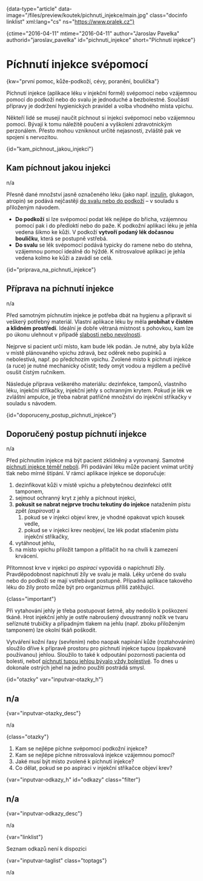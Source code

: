 
{data-type="article" data-image="/files/preview/koutek/pichnuti_injekce/main.jpg" class="docinfo linklist" xml:lang="cs" ns="https://www.pralek.cz"}

{ctime="2016-04-11" mtime="2016-04-11" author="Jaroslav Pavelka" authorid="jaroslav\_pavelka" id="pichnuti\_injekce" short="Píchnutí injekce"}

# Píchnutí injekce svépomocí

<!-- generated attribute kw by user_udpatekw.sh on 2019-12-07, do not edit -->

{kw="první pomoc, kůže-podkoží, cévy, poranění, boulička"}

Píchnutí injekce (aplikace léku v injekční formě) svépomocí nebo vzájemnou pomocí do podkoží nebo do svalu je jednoduché a bezbolestné. Součástí přípravy je dodržení hygienických pravidel a volba vhodného místa vpichu.

Někteří lidé se musejí naučit píchnout si injekci svépomocí nebo vzájemnou pomocí. Bývají k tomu náležitě poučeni a vyškoleni zdravotnickým perzonálem. Přesto mohou vzniknout určité nejasnosti, zvláště pak ve spojení s nervozitou.

{id="kam\_pichnout\_jakou_injekci"}

## Kam píchnout jakou injekci

n/a

Přesně dané množství jasně označeného léku (jako např. [inzulín][1], glukagon, atropin) se podává nejčastěji [do svalu nebo do podkoží][2] – v souladu s přiloženým návodem.

  * **Do podkoží** si lze svépomocí podat lék nejlépe do břicha, vzájemnou pomocí pak i do předloktí nebo do paže. K podkožní aplikaci léku je jehla vedena šikmo ke kůži. V podkoží **vytvoří podaný lék dočasnou bouličku**, která se postupně vstřebá.
  * **Do svalu** se lék svépomocí podává typicky do ramene nebo do stehna, vzájemnou pomocí ideálně do hýždě. K nitrosvalové aplikaci je jehla vedena kolmo ke kůži a zavádí se celá.

{id="priprava\_na\_pichnuti_injekce"}

## Příprava na píchnutí injekce

n/a

Před samotným píchnutím injekce je potřeba dbát na hygienu a připravit si veškerý potřebný materiál. Vlastní aplikace léku by měla **probíhat v čistém a klidném prostředí**. Ideální je dobře větraná místnost s pohovkou, kam lze po úkonu ulehnout v případě [slabosti nebo nevolnosti][3].

Nejprve si pacient určí místo, kam bude lék podán. Je nutné, aby byla kůže v místě plánovaného vpichu zdravá, bez oděrek nebo pupínků a nebolestivá, např. po předchozím vpichu. Zvolené místo k píchnutí injekce (a ruce) je nutné mechanicky očistit; tedy omýt vodou a mýdlem a pečlivě osušit čistým ručníkem.

Následuje příprava veškerého materiálu: dezinfekce, tamponů, vlastního léku, injekční stříkačky, injekční jehly s ochranným krytem. Pokud je lék ve zvláštní ampulce, je třeba nabrat patřičné množství do injekční stříkačky v souladu s návodem.

{id="doporuceny\_postup\_pichnuti_injekce"}

## Doporučený postup píchnutí injekce

n/a

Před píchnutím injekce má být pacient zklidněný a vyrovnaný. Samotné [píchnutí injekce téměř nebolí][4]. Při podávání léku může pacient vnímat určitý tlak nebo mírné štípání. V rámci aplikace injekce se doporučuje:

  1. dezinfikovat kůži v místě vpichu a přebytečnou dezinfekci otřít tamponem,
  2. sejmout ochranný kryt z jehly a píchnout injekci,
  3. **pokusit se nabrat nejprve trochu tekutiny do injekce** natažením pístu zpět _(aspirovat)_ a 
      1. pokud se v injekci objeví krev, je vhodné opakovat vpich kousek vedle,
      2. pokud se v injekci krev neobjeví, lze lék podat stlačením pístu injekční stříkačky,
  4. vytáhnout jehlu,
  5. na místo vpichu přiložit tampon a přitlačit ho na chvíli k zamezení krvácení.

Přítomnost krve v injekci po _aspiraci_ vypovídá o napíchnutí žíly. Pravděpodobnost napíchnutí žíly ve svalu je malá. Léky určené do svalu nebo do podkoží se mají vstřebávat postupně. Případná aplikace takového léku do žíly proto může být pro organizmus příliš zatěžující.

{class="important"}

Při vytahování jehly je třeba postupovat šetrně, aby nedošlo k poškození tkáně. Hrot injekční jehly je ostře nabroušený dvoustranný nožík ve tvaru seříznuté trubičky a případným tlakem na jehlu (např. zboku přiloženým tamponem) lze okolní tkáň poškodit.

Vytváření kožní řasy (sevřením) nebo naopak napínání kůže (roztahováním) sloužilo dříve k přípravě prostoru pro píchnutí injekce tupou (opakovaně používanou) jehlou. Sloužilo to také k odpoutání pozornosti pacienta od bolesti, neboť [píchnutí tupou jehlou bývalo vždy bolestivé][5]. To dnes u dokonale ostrých jehel na jedno použití postrádá smysl.

{id="otazky" var="inputvar-otazky_h"}

## n/a

{var="inputvar-otazky_desc"}

n/a

{class="otazky"}

  1. Kam se nejlépe píchne svépomocí podkožní injekce?
  2. Kam se nejlépe píchne nitrosvalová injekce vzájemnou pomocí?
  3. Jaké musí být místo zvolené k píchnutí injekce?
  4. Co dělat, pokud se po aspiraci v injekční stříkačce objeví krev?

{var="inputvar-odkazy_h" id="odkazy" class="filter"}

## n/a

{var="inputvar-odkazy_desc"}

n/a

{var="linklist"}

Seznam odkazů není k dispozici

{var="inputvar-taglist" class="toptags"}

n/a

 [1]: cukrovka
 [2]: lekove_formy
 [3]: mdloba_neboli_kolaps
 [4]: drobna_krvava_poraneni
 [5]: bodne_a_strelne_poraneni

